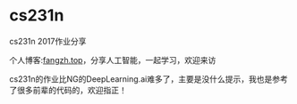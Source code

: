 # cs231n
cs231n 2017作业分享


个人博客:[fangzh.top](http://fangzh.top)，分享人工智能，一起学习，欢迎来访

cs231n的作业比NG的DeepLearning.ai难多了，主要是没什么提示，我也是参考了很多前辈的代码的，欢迎指正！

